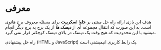 # معرفی

هدف این بازی ارائه راه حل مبتنی بر **جاوا اسکریپت** برای مسئله معروف برج هانوی است.  به این صورت که انتقال مجموعه ای از ***دیسک ها*** از یک برج به برج دیگر انجام میشود با این محدودیت که هیچ وقت یک دیسک در بالای دیسک کوچکتر قرار نمی گیرد.

راه حل پیشنهادی (HTML و JavaScript) یک رابط کاربری انیمیشنی است.